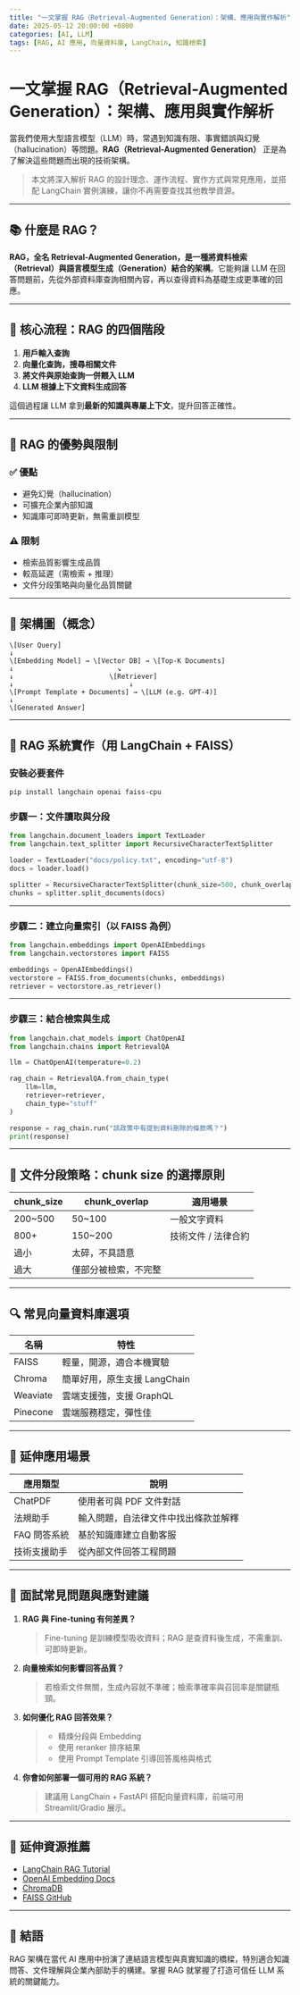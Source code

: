```yaml
---
title: "一文掌握 RAG（Retrieval-Augmented Generation）：架構、應用與實作解析"
date: 2025-05-12 20:00:00 +0800
categories: [AI, LLM]
tags: [RAG, AI 應用, 向量資料庫, LangChain, 知識檢索]
---
```


# 一文掌握 RAG（Retrieval-Augmented Generation）：架構、應用與實作解析

當我們使用大型語言模型（LLM）時，常遇到知識有限、事實錯誤與幻覺（hallucination）等問題。**RAG（Retrieval-Augmented Generation）** 正是為了解決這些問題而出現的技術架構。

> 本文將深入解析 RAG 的設計理念、運作流程、實作方式與常見應用，並搭配 LangChain 實例演練，讓你不再需要查找其他教學資源。

---

## 📚 什麼是 RAG？

**RAG，全名 Retrieval-Augmented Generation，是一種將資料檢索（Retrieval）與語言模型生成（Generation）結合的架構**。它能夠讓 LLM 在回答問題前，先從外部資料庫查詢相關內容，再以查得資料為基礎生成更準確的回應。

---

## 🔁 核心流程：RAG 的四個階段

1. **用戶輸入查詢**
2. **向量化查詢，搜尋相關文件**
3. **將文件與原始查詢一併餵入 LLM**
4. **LLM 根據上下文資料生成回答**

這個過程讓 LLM 拿到**最新的知識與專屬上下文**，提升回答正確性。

---

## 🧠 RAG 的優勢與限制

### ✅ 優點
- 避免幻覺（hallucination）
- 可擴充企業內部知識
- 知識庫可即時更新，無需重訓模型

### ⚠️ 限制
- 檢索品質影響生成品質
- 較高延遲（需檢索 + 推理）
- 文件分段策略與向量化品質關鍵

---

## 🧱 架構圖（概念）

```
\[User Query]
↓
\[Embedding Model] → \[Vector DB] → \[Top-K Documents]
↓                          ↘
↓                        \[Retriever]
↓                             ↓
\[Prompt Template + Documents] → \[LLM (e.g. GPT-4)]
↓
\[Generated Answer]
```

---

## 🔨 RAG 系統實作（用 LangChain + FAISS）

### 安裝必要套件

```bash
pip install langchain openai faiss-cpu
```

### 步驟一：文件讀取與分段

```python
from langchain.document_loaders import TextLoader
from langchain.text_splitter import RecursiveCharacterTextSplitter

loader = TextLoader("docs/policy.txt", encoding="utf-8")
docs = loader.load()

splitter = RecursiveCharacterTextSplitter(chunk_size=500, chunk_overlap=100)
chunks = splitter.split_documents(docs)
```

---

### 步驟二：建立向量索引（以 FAISS 為例）

```python
from langchain.embeddings import OpenAIEmbeddings
from langchain.vectorstores import FAISS

embeddings = OpenAIEmbeddings()
vectorstore = FAISS.from_documents(chunks, embeddings)
retriever = vectorstore.as_retriever()
```

---

### 步驟三：結合檢索與生成

```python
from langchain.chat_models import ChatOpenAI
from langchain.chains import RetrievalQA

llm = ChatOpenAI(temperature=0.2)

rag_chain = RetrievalQA.from_chain_type(
    llm=llm,
    retriever=retriever,
    chain_type="stuff"
)

response = rag_chain.run("該政策中有提到資料刪除的條款嗎？")
print(response)
```

---

## 📂 文件分段策略：chunk size 的選擇原則

| chunk\_size | chunk\_overlap | 適用場景        |
| ----------- | -------------- | ----------- |
| 200\~500    | 50\~100        | 一般文字資料      |
| 800+        | 150\~200       | 技術文件 / 法律合約 |
| 過小          | 太碎，不具語意        |             |
| 過大          | 僅部分被檢索，不完整     |             |

---

## 🔍 常見向量資料庫選項

| 名稱       | 特性                  |
| -------- | ------------------- |
| FAISS    | 輕量，開源，適合本機實驗        |
| Chroma   | 簡單好用，原生支援 LangChain |
| Weaviate | 雲端支援強，支援 GraphQL    |
| Pinecone | 雲端服務穩定，彈性佳          |

---

## 🧠 延伸應用場景

| 應用類型     | 說明                 |
| -------- | ------------------ |
| ChatPDF  | 使用者可與 PDF 文件對話     |
| 法規助手     | 輸入問題，自法律文件中找出條款並解釋 |
| FAQ 問答系統 | 基於知識庫建立自動客服        |
| 技術支援助手   | 從內部文件回答工程問題        |

---

## 🧪 面試常見問題與應對建議

1. **RAG 與 Fine-tuning 有何差異？**

   > Fine-tuning 是訓練模型吸收資料；RAG 是查資料後生成，不需重訓、可即時更新。

2. **向量檢索如何影響回答品質？**

   > 若檢索文件無關，生成內容就不準確；檢索準確率與召回率是關鍵瓶頸。

3. **如何優化 RAG 回答效果？**

   > * 精煉分段與 Embedding
   > * 使用 reranker 排序結果
   > * 使用 Prompt Template 引導回答風格與格式

4. **你會如何部署一個可用的 RAG 系統？**

   > 建議用 LangChain + FastAPI 搭配向量資料庫，前端可用 Streamlit/Gradio 展示。

---

## 📘 延伸資源推薦

* [LangChain RAG Tutorial](https://docs.langchain.com/docs/use-cases/question-answering/)
* [OpenAI Embedding Docs](https://platform.openai.com/docs/guides/embeddings)
* [ChromaDB](https://docs.trychroma.com/)
* [FAISS GitHub](https://github.com/facebookresearch/faiss)

---

## 🧾 結語

RAG 架構在當代 AI 應用中扮演了連結語言模型與真實知識的橋樑，特別適合知識問答、文件理解與企業內部助手的構建。掌握 RAG 就掌握了打造可信任 LLM 系統的關鍵能力。
